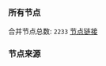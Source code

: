 ### 所有节点
合并节点总数: `2233`
[节点链接](https://raw.githubusercontent.com/rzhy1/11/master/sub/sub_merge_base64.txt)

### 节点来源